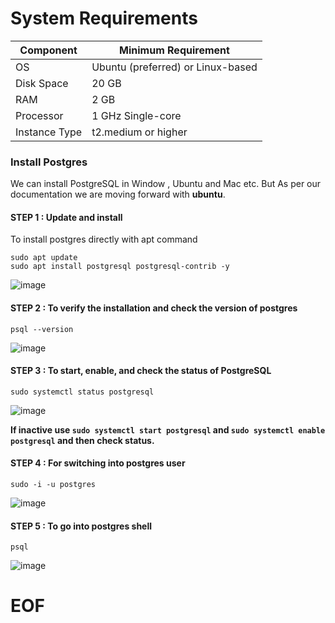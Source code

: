 # **System Requirements**

| Component        | Minimum Requirement                           |
|------------------|-----------------------------------------------|
| OS               | Ubuntu (preferred) or Linux-based             |
| Disk Space       | 20 GB                                          |
| RAM              | 2 GB                                           |
| Processor        | 1 GHz Single-core  |
| Instance Type    | t2.medium or higher       |



### Install Postgres
We can install PostgreSQL in Window , Ubuntu and Mac etc. But As per our documentation we are moving forward with **ubuntu**.

#### STEP 1 : Update and install 

To install postgres directly with apt command

```
sudo apt update
sudo apt install postgresql postgresql-contrib -y
```

![image](https://github.com/user-attachments/assets/5158f997-9dd0-4d8b-9d67-fc6e581e64bb)

#### STEP 2 : To verify the installation and check the version of postgres

```
psql --version
```

![image](https://github.com/user-attachments/assets/90b0982d-8030-4ae8-aa82-a7a886334cf4)

#### STEP 3 :  To start, enable, and check the status of PostgreSQL


```
sudo systemctl status postgresql
```

![image](https://github.com/user-attachments/assets/87773ddf-c774-4fff-99f7-fa08c139a887)


**If inactive use `sudo systemctl start postgresql` and `sudo systemctl enable postgresql` and then check status.**


#### STEP 4 : For switching into postgres user

```
sudo -i -u postgres
```

![image](https://github.com/user-attachments/assets/b76be309-86cc-4656-b52c-9d464949c54a)

#### STEP 5 : To go into postgres shell

```
psql
```

![image](https://github.com/user-attachments/assets/a8c634c2-247e-4aea-b66f-d7548bb81f62)

# EOF
